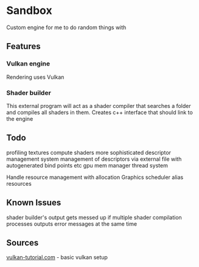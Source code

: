 # Sandbox
Custom engine for me to do random things with
## Features
### Vulkan engine
Rendering uses Vulkan
### Shader builder
This external program will act as a shader compiler that searches a folder and compiles all shaders in them.
Creates c++ interface that should link to the engine

## Todo
profiling
textures
compute shaders
more sophisticated descriptor management system
	management of descriptors via external file with autogenerated bind points etc
gpu mem manager
thread system

Handle resource management with allocation
Graphics scheduler
    alias resources

## Known Issues
shader builder's output gets messed up if multiple shader compilation processes outputs error messages at the same time

## Sources
[vulkan-tutorial.com](https://vulkan-tutorial.com/) - basic vulkan setup

